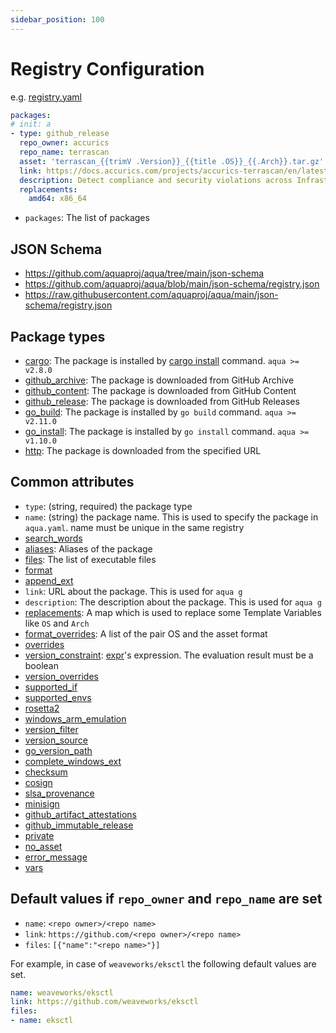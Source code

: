 ```yaml
---
sidebar_position: 100
---
```


# Registry Configuration

e.g. [registry.yaml](https://github.com/aquaproj/aqua-registry/blob/main/registry.yaml)

```yaml
packages:
# init: a
- type: github_release
  repo_owner: accurics
  repo_name: terrascan
  asset: 'terrascan_{{trimV .Version}}_{{title .OS}}_{{.Arch}}.tar.gz'
  link: https://docs.accurics.com/projects/accurics-terrascan/en/latest/
  description: Detect compliance and security violations across Infrastructure as Code to mitigate risk before provisioning cloud native infrastructure
  replacements:
    amd64: x86_64
```

* `packages`: The list of packages

## JSON Schema

* https://github.com/aquaproj/aqua/tree/main/json-schema
* https://github.com/aquaproj/aqua/blob/main/json-schema/registry.json
* https://raw.githubusercontent.com/aquaproj/aqua/main/json-schema/registry.json

## Package types

- [cargo](cargo-package.md): The package is installed by [cargo install](https://doc.rust-lang.org/cargo/commands/cargo-install.html) command. `aqua >= v2.8.0`
- [github_archive](github-archive-package.md): The package is downloaded from GitHub Archive
- [github_content](github-content-package.md): The package is downloaded from GitHub Content
- [github_release](github-release-package.md): The package is downloaded from GitHub Releases
- [go_build](go-build-package.md): The package is installed by `go build` command. `aqua >= v2.11.0`
- [go_install](go-install-package.md): The package is installed by `go install` command. `aqua >= v1.10.0`
- [http](http-package.md): The package is downloaded from the specified URL

## Common attributes

- `type`: (string, required) the package type
- `name`: (string) the package name. This is used to specify the package in `aqua.yaml`. name must be unique in the same registry
- [search_words](search-words.md)
- [aliases](aliases.md): Aliases of the package
- [files](files.md): The list of executable files
- [format](format.md)
- [append_ext](format.md)
- `link`: URL about the package. This is used for `aqua g`
- `description`: The description about the package. This is used for `aqua g`
- [replacements](replacements.md): A map which is used to replace some Template Variables like `OS` and `Arch`
- [format_overrides](format-overrides.md): A list of the pair OS and the asset format
- [overrides](overrides.md)
- [version_constraint](version-overrides.md): [expr](https://github.com/antonmedv/expr)'s expression. The evaluation result must be a boolean
- [version_overrides](version-overrides.md)
- [supported_if](supported-if.md)
- [supported_envs](supported-envs.md)
- [rosetta2](rosetta2.md)
- [windows_arm_emulation](windows_arm_emulation.md)
- [version_filter](version-filter.md)
- [version_source](version-source.md)
- [go_version_path](go-version-path.md)
- [complete_windows_ext](complete-windows-ext.md)
- [checksum](/docs/reference/security/checksum)
- [cosign](cosign.md)
- [slsa_provenance](slsa-provenance.md)
- [minisign](minisign.md)
- [github_artifact_attestations](github-artifact-attestations.md)
- [github_immutable_release](github-immutable-release.md)
- [private](private.md)
- [no_asset](no_asset.md)
- [error_message](error_message.md)
- [vars](vars.md)

## Default values if `repo_owner` and `repo_name` are set

* `name`: `<repo owner>/<repo name>`
* `link`: `https://github.com/<repo owner>/<repo name>`
* `files`: `[{"name":"<repo name>"}]`

For example, in case of `weaveworks/eksctl` the following default values are set.

```yaml
name: weaveworks/eksctl
link: https://github.com/weaveworks/eksctl
files:
- name: eksctl
```
